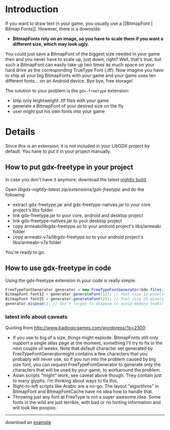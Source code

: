 # Introduction #

If you want to draw text in your game, you usually use a [[BitmapFont | Bitmap Fonts]].
However, there is a downside:

* **BitmapFonts rely on an image, so you have to scale them if you want a different size, which may look ugly.**

You could just save a BitmapFont of the biggest size needed in your game then and you never have to scale up, just down, right?
Well, that's true, but such a BitmapFont can easily take up two times as much space on your hard drive as the corresponding TrueType Font (.ttf).
Now imagine you have to ship all your big BitmapFonts with your game and your game uses ten different fonts... on an Android device. Bye bye, free storage!

The solution to your problem is the `gdx-freetype` extension:
  * ship only leightweight .ttf files with your game
  * generate a BitmapFont of your desired size on the fly
  * user might put his own fonts into your game

# Details #

Since this is an extension, it is not included in your LibGDX project by default.
You have to put it in your project manually.

## How to put gdx-freetype in your project ##

In case you don't have it anymore, download the latest [nightly build](http://libgdx.badlogicgames.com/nightlies/).

Open _libgdx-nightly-latest.zip/extensions/gdx-freetype_ and do the following:
  * extract gdx-freetype.jar and gdx-freetype-natives.jar to your core project's libs folder
  * link gdx-freetype.jar to your core, android and desktop project
  * link gdx-freetype-natives.jar to your desktop project
  * copy armeabi/libgdx-freetype.so to your android project's libs/armeabi folder
  * copy armeabi-v7a/libgdx-freetype.so to your android project's libs/armeabi-v7a folder

You're ready to go.

## How to use gdx-freetype in code ##

Using the gdx-freetype extension in your code is really simple.
```java
FreeTypeFontGenerator generator = new FreeTypeFontGenerator(Gdx.files.internal("fonts/myfont.ttf"));
BitmapFont font12 = generator.generateFont(12); // font size 12 pixels
BitmapFont font25 = generator.generateFont(25); // font size 25 pixels
generator.dispose(); // don't forget to dispose to avoid memory leaks!
```

### latest info about caveats ###

Quoting from http://www.badlogicgames.com/wordpress/?p=2300:
  * If you use to big of a size, things might explode. BitmapFonts still only support a single atlas page at the moment, something I'll try to fix in the next couple of weeks. Note that default character set generated by FreeTypeFontGeneratormight contains a few characters that you probably will never use, so if you run into the problem caused by big size font, you can request FreeTypeFontGenerator to generate only the characters that will be used by your game, to workaround the problem.
  * Asian scripts “might” work, see caveat above though. They contain just to many glyphs. I’m thinking about ways to fix this.
  * Right-to-left scripts like Arabic are a no-go. The layout “algorithms” in BitmapFont and BitmapFontCache have no idea how to handle that.
  * Throwing just any font at FreeType is not a super awesome idea. Some fonts in the wild are just terrible, with bad or no hinting information and will look like poopoo.

----

download an [example](https://bitbucket.org/dermetfan/somelibgdxtests/downloads/gdx-freetype%20test.jar)